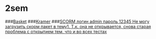 # 2sem
###[Basket](https://codepen.io/botasyamaus/pen/rwOKWY)
###[Kramer](https://jsfiddle.net/botasyamaus/Ly04f50b/10/)
###[SCORM логин admin пароль 12345 Не могу загрузить скорм пакет в тему1. Т.к. она не открывается, снова старая проблема с открытием тем, что и во всех тестах](https://botasyamaus.moodlecloud.com/course/view.php?id=3#section-1)
